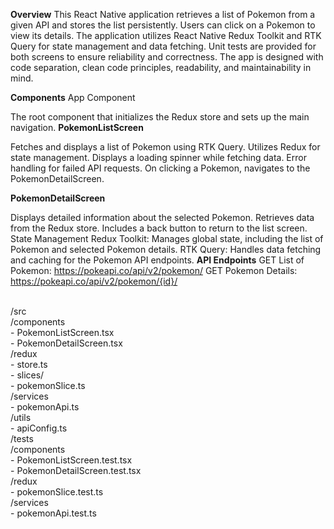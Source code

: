 
**Overview**
This React Native application retrieves a list of Pokemon from a given API and stores the list persistently. Users can click on a Pokemon to view its details. The application utilizes React Native Redux Toolkit and RTK Query for state management and data fetching. Unit tests are provided for both screens to ensure reliability and correctness. The app is designed with code separation, clean code principles, readability, and maintainability in mind.

**Components**
App Component

The root component that initializes the Redux store and sets up the main navigation.
**PokemonListScreen**

Fetches and displays a list of Pokemon using RTK Query.
Utilizes Redux for state management.
Displays a loading spinner while fetching data.
Error handling for failed API requests.
On clicking a Pokemon, navigates to the PokemonDetailScreen.

**PokemonDetailScreen**

Displays detailed information about the selected Pokemon.
Retrieves data from the Redux store.
Includes a back button to return to the list screen.
State Management
Redux Toolkit: Manages global state, including the list of Pokemon and selected Pokemon details.
RTK Query: Handles data fetching and caching for the Pokemon API endpoints.
**API Endpoints**
GET List of Pokemon: https://pokeapi.co/api/v2/pokemon/
GET Pokemon Details: https://pokeapi.co/api/v2/pokemon/{id}/


<br />/src
<br />  /components
<br />    - PokemonListScreen.tsx
<br />    - PokemonDetailScreen.tsx
<br />  /redux
<br />    - store.ts
<br />    - slices/
<br />      - pokemonSlice.ts
<br />  /services
 <br />   - pokemonApi.ts
<br />  /utils
<br />    - apiConfig.ts
<br /> /tests
<br />  /components
  <br />  - PokemonListScreen.test.tsx
  <br />  - PokemonDetailScreen.test.tsx
 <br /> /redux
  <br />  - pokemonSlice.test.ts
 <br /> /services
 <br />   - pokemonApi.test.ts



